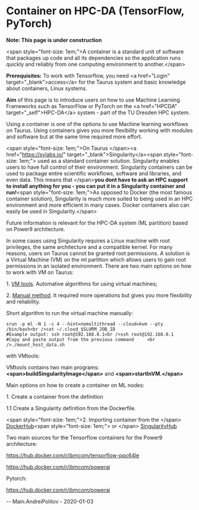 # Container on HPC-DA (TensorFlow, PyTorch)

<span class="twiki-macro RED"></span> **Note: This page is under
construction** <span class="twiki-macro ENDCOLOR"></span>

\<span style="font-size: 1em;">A container is a standard unit of
software that packages up code and all its dependencies so the
application runs quickly and reliably from one computing environment to
another.\</span>

**Prerequisites:** To work with Tensorflow, you need \<a href="Login"
target="\_blank">access\</a> for the Taurus system and basic knowledge
about containers, Linux systems.

**Aim** of this page is to introduce users on how to use Machine
Learning Frameworks such as TensorFlow or PyTorch on the \<a
href="HPCDA" target="\_self">HPC-DA\</a> system - part of the TU Dresden
HPC system.

Using a container is one of the options to use Machine learning
workflows on Taurus. Using containers gives you more flexibility working
with modules and software but at the same time required more effort.

\<span style="font-size: 1em;">On Taurus \</span>\<a
href="<https://sylabs.io/>" target="\_blank">Singularity\</a>\<span
style="font-size: 1em;"> used as a standard container solution.
Singularity enables users to have full control of their environment.
Singularity containers can be used to package entire scientific
workflows, software and libraries, and even data. This means that
\</span>**you dont have to ask an HPC support to install anything for
you - you can put it in a Singularity container and run!**\<span
style="font-size: 1em;">As opposed to Docker (the most famous container
solution), Singularity is much more suited to being used in an HPC
environment and more efficient in many cases. Docker containers also can
easily be used in Singularity.\</span>

Future information is relevant for the HPC-DA system (ML partition)
based on Power9 architecture.

In some cases using Singularity requires a Linux machine with root
privileges, the same architecture and a compatible kernel. For many
reasons, users on Taurus cannot be granted root permissions. A solution
is a Virtual Machine (VM) on the ml partition which allows users to gain
root permissions in an isolated environment. There are two main options
on how to work with VM on Taurus:

1\. [VM tools](vm_tools.md). Automative algorithms for using virtual
machines;

2\. [Manual method](cloud.md). It required more operations but gives you
more flexibility and reliability.

Short algorithm to run the virtual machine manually:

    srun -p ml -N 1 -c 4 --hint=nomultithread --cloud=kvm --pty /bin/bash<br />cat ~/.cloud_$SLURM_JOB_ID                                                          #Example output: ssh root@192.168.0.1<br />ssh root@192.168.0.1                                                                #Copy and paste output from the previous command     <br />./mount_host_data.sh 

with VMtools:

VMtools contains two main programs:
**\<span>buildSingularityImage\</span>** and
**\<span>startInVM.\</span>**

Main options on how to create a container on ML nodes:

1\. Create a container from the definition

1.1 Create a Singularity definition from the Dockerfile.

\<span style="font-size: 1em;">2. Importing container from the \</span>
[DockerHub](https://hub.docker.com/search?q=ppc64le&type=image&page=1)\<span
style="font-size: 1em;"> or \</span>
[SingularityHub](https://singularity-hub.org/)

Two main sources for the Tensorflow containers for the Power9
architecture:

<https://hub.docker.com/r/ibmcom/tensorflow-ppc64le>

<https://hub.docker.com/r/ibmcom/powerai>

Pytorch:

<https://hub.docker.com/r/ibmcom/powerai>

-- Main.AndreiPolitov - 2020-01-03
